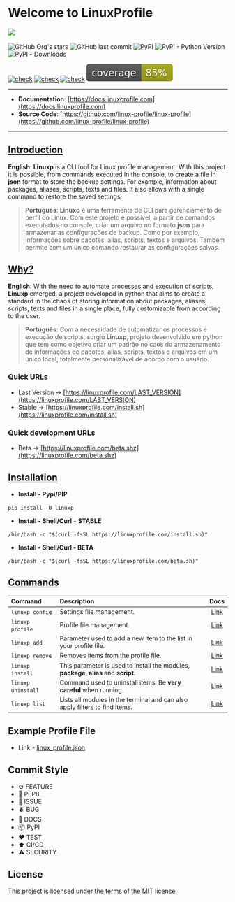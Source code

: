 # Welcome to LinuxProfile

<img src="https://github.com/linux-profile/linux-profile/blob/master/docs/linuxp.png?raw=true">

![GitHub Org's stars](https://img.shields.io/github/stars/linux-profile?label=LinuxProfile&style=flat-square)
![GitHub last commit](https://img.shields.io/github/last-commit/linux-profile/linux-profile?style=flat-square)
![PyPI](https://img.shields.io/pypi/v/linuxp?style=flat-square)
![PyPI - Python Version](https://img.shields.io/pypi/pyversions/linuxp?style=flat-square)
![PyPI - Downloads](https://img.shields.io/pypi/dm/linuxp?style=flat-square)

[![check](https://github.com/linux-profile/linux-profile/actions/workflows/python-publish-pypi.yml/badge.svg)](https://github.com/linux-profile/linux-profile/actions/workflows/python-publish-pypi.yml)
[![check](https://github.com/linux-profile/linux-profile/actions/workflows/python-publish-pypi-test.yml/badge.svg)](https://github.com/linux-profile/linux-profile/actions/workflows/python-publish-pypi-test.yml)
[![check](https://github.com/linux-profile/linux-profile/actions/workflows/python-app-test.yml/badge.svg)](https://github.com/linux-profile/linux-profile/actions/workflows/python-app-test.yml)
![](coverage.svg)

---

- **Documentation**: [https://docs.linuxprofile.com](https://docs.linuxprofile.com)
- **Source Code**: [https://github.com/linux-profile/linux-profile](https://github.com/linux-profile/linux-profile)

---

## [Introduction](https://docs.linuxprofile.com/)

**English**: **Linuxp** is a CLI tool for Linux profile management. With this project it is possible, from commands executed in the console, to create a file in **json** format to store the backup settings. For example, information about packages, aliases, scripts, texts and files. It also allows with a single command to restore the saved settings.

> **Português**: **Linuxp** é uma ferramenta de CLI para gerenciamento de perfil do Linux. Com este projeto é possível, a partir de comandos executados no console, criar um arquivo no formato **json** para armazenar as configurações de backup. Como por exemplo, informações sobre pacotes, alias, scripts, textos e arquivos. Também permite com um único comando restaurar as configurações salvas.

## [Why?](https://docs.linuxprofile.com/)

**English**: With the need to automate processes and execution of scripts, **Linuxp** emerged, a project developed in python that aims to create a standard in the chaos of storing information about packages, aliases, scripts, texts and files in a single place, fully customizable from according to the user.

> **Português**: Com a necessidade de automatizar os processos e execução de scripts, surgiu **Linuxp**, projeto desenvolvido em python que tem como objetivo criar um padrão no caos do armazenamento de informações de pacotes, alias, scripts, textos e arquivos em um único local, totalmente personalizável de acordo com o usuário.

### Quick URLs
- Last Version -> [https://linuxprofile.com/LAST_VERSION](https://linuxprofile.com/LAST_VERSION)
- Stable -> [https://linuxprofile.com/install.sh](https://linuxprofile.com/install.sh)

### Quick development URLs
- Beta -> [https://linuxprofile.com/beta.shz](https://linuxprofile.com/beta.shz)

## [Installation](https://docs.linuxprofile.com/nav/installation/)

- **Install - Pypi/PIP**

```
pip install -U linuxp
```

- **Install - Shell/Curl** - **STABLE**

```
/bin/bash -c "$(curl -fsSL https://linuxprofile.com/install.sh)"
```

- **Install - Shell/Curl - BETA**

```
/bin/bash -c "$(curl -fsSL https://linuxprofile.com/beta.sh)"
```

## [Commands](https://docs.linuxprofile.com/)


| Command               | Description                                                                           | Docs                                   |
|:--------------------- |:------------------------------------------------------------------------------------- | :------------------------------------: | 
| ``linuxp config``     | Settings file management.                                                             | [Link](https://docs.linuxprofile.com/nav/commands/config/) |
| ``linuxp profile``    | Profile file management.                                                              | [Link](https://docs.linuxprofile.com/nav/commands/profile/) |
| ``linuxp add``        | Parameter used to add a new item to the list in your profile file.                    | [Link](https://docs.linuxprofile.com/nav/commands/add/) |
| ``linuxp remove``     | Removes items from the profile file.                                                  | [Link](https://docs.linuxprofile.com/nav/commands/remove/) |
| ``linuxp install``    | This parameter is used to install the modules, **package**, **alias** and **script**. | [Link](https://docs.linuxprofile.com/nav/commands/install/) |
| ``linuxp uninstall``  | Command used to uninstall items. Be **very careful** when running.                    | [Link](https://docs.linuxprofile.com/nav/commands/uninstall/) |
| ``linuxp list``       | Lists all modules in the terminal and can also apply filters to find items.           | [Link](https://docs.linuxprofile.com/nav/commands/list/) |


## Example Profile File

- Link - [linux_profile.json](https://linuxprofile.com/linux_profile.json)

## Commit Style

- ⚙️ FEATURE
- 📝 PEP8
- 📌 ISSUE
- 🪲 BUG
- 📘 DOCS
- 📦 PyPI
- ❤️️ TEST
- ⬆️ CI/CD
- ⚠️ SECURITY

## License

This project is licensed under the terms of the MIT license.
